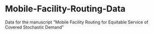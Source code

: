 # Mobile-Facility-Routing-Data
Data for the manuscript "Mobile Facility Routing for Equitable Service of Covered Stochastic Demand"
